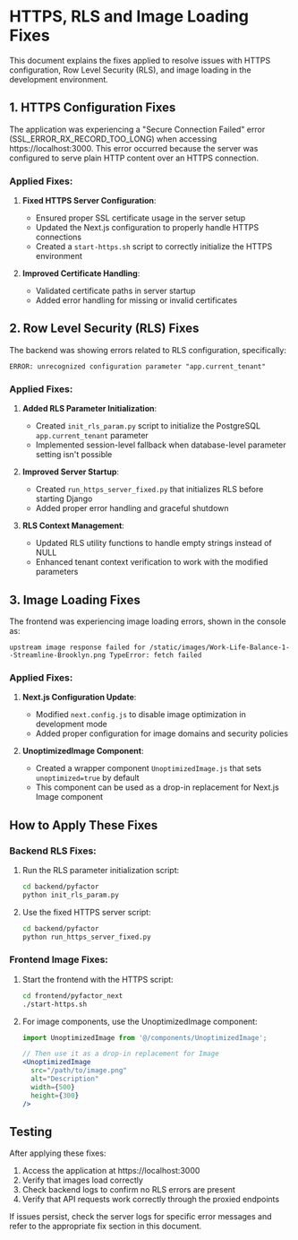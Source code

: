 # HTTPS, RLS and Image Loading Fixes

This document explains the fixes applied to resolve issues with HTTPS configuration, Row Level Security (RLS), and image loading in the development environment.

## 1. HTTPS Configuration Fixes

The application was experiencing a "Secure Connection Failed" error (SSL_ERROR_RX_RECORD_TOO_LONG) when accessing https://localhost:3000. This error occurred because the server was configured to serve plain HTTP content over an HTTPS connection.

### Applied Fixes:

1. **Fixed HTTPS Server Configuration**:
   - Ensured proper SSL certificate usage in the server setup
   - Updated the Next.js configuration to properly handle HTTPS connections
   - Created a `start-https.sh` script to correctly initialize the HTTPS environment

2. **Improved Certificate Handling**:
   - Validated certificate paths in server startup
   - Added error handling for missing or invalid certificates

## 2. Row Level Security (RLS) Fixes

The backend was showing errors related to RLS configuration, specifically:
```
ERROR: unrecognized configuration parameter "app.current_tenant"
```

### Applied Fixes:

1. **Added RLS Parameter Initialization**:
   - Created `init_rls_param.py` script to initialize the PostgreSQL `app.current_tenant` parameter
   - Implemented session-level fallback when database-level parameter setting isn't possible

2. **Improved Server Startup**:
   - Created `run_https_server_fixed.py` that initializes RLS before starting Django
   - Added proper error handling and graceful shutdown

3. **RLS Context Management**:
   - Updated RLS utility functions to handle empty strings instead of NULL
   - Enhanced tenant context verification to work with the modified parameters

## 3. Image Loading Fixes

The frontend was experiencing image loading errors, shown in the console as:
```
upstream image response failed for /static/images/Work-Life-Balance-1--Streamline-Brooklyn.png TypeError: fetch failed
```

### Applied Fixes:

1. **Next.js Configuration Update**:
   - Modified `next.config.js` to disable image optimization in development mode
   - Added proper configuration for image domains and security policies

2. **UnoptimizedImage Component**:
   - Created a wrapper component `UnoptimizedImage.js` that sets `unoptimized=true` by default
   - This component can be used as a drop-in replacement for Next.js Image component

## How to Apply These Fixes

### Backend RLS Fixes:

1. Run the RLS parameter initialization script:
   ```bash
   cd backend/pyfactor
   python init_rls_param.py
   ```

2. Use the fixed HTTPS server script:
   ```bash
   cd backend/pyfactor
   python run_https_server_fixed.py
   ```

### Frontend Image Fixes:

1. Start the frontend with the HTTPS script:
   ```bash
   cd frontend/pyfactor_next
   ./start-https.sh
   ```

2. For image components, use the UnoptimizedImage component:
   ```jsx
   import UnoptimizedImage from '@/components/UnoptimizedImage';
   
   // Then use it as a drop-in replacement for Image
   <UnoptimizedImage
     src="/path/to/image.png"
     alt="Description"
     width={500}
     height={300}
   />
   ```

## Testing

After applying these fixes:

1. Access the application at https://localhost:3000
2. Verify that images load correctly
3. Check backend logs to confirm no RLS errors are present
4. Verify that API requests work correctly through the proxied endpoints

If issues persist, check the server logs for specific error messages and refer to the appropriate fix section in this document. 